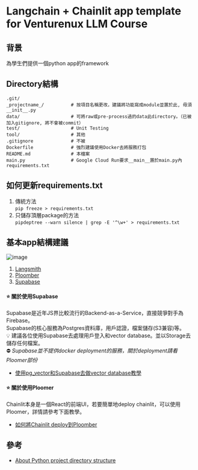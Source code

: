 # Langchain + Chainlit app template for Venturenux LLM Course

## 背景
為學生們提供一個python app的framework

## Directory結構 
```
.git/
_projectname_/          # 按項目名稱更改，建議將功能寫成module並置於此, 毋須__init__.py
data/                   # 可將raw或pre-process過的data此directory。（已被加入gitignore, 將不會被commit）
test/                   # Unit Testing
tool/                   # 其他
.gitignore              # 不被
Dockerfile              # 強烈建議使用Docker去將服務打包
README.md               # 本檔案
main.py                 # Google Cloud Run要求__main__置於main.py內
requirements.txt
```

## 如何更新requirements.txt
1. 傳統方法  
`pip freeze > requirements.txt` 
2. 只儲存頂層package的方法  
`pipdeptree --warn silence | grep -E '^\w+' > requirements.txt`

## 基本app結構建議
![image](https://vbyedwxohhoyczqyvckv.supabase.co/storage/v1/object/public/buffer/service-archi.png?t=2024-06-23T10%3A36%3A33.342Z)  

1. [Langsmith](https://smith.langchain.com/)
2. [Ploomber](https://ploomber.io/)
3. [Supabase](https://supabase.com/)

#### ⭐️ 關於使用Supabase
Supabase是近年JS界比較流行的Backend-as-a-Service，直接競爭對手為Firebase。  
Supabase的核心服務為Postgres資料庫，用戶認證，檔案儲存(S3兼容)等。  
💡 建議各位使用Supabase去處理用戶登入和vector database。並以Storage去儲存任何檔案。  
⛔️ *Supabase並不提供docker deployment的服務，關於deployment請看Ploomer部份*

* [使用pg_vector和Supabase去做vector database教學](https://python.langchain.com/v0.2/docs/integrations/vectorstores/supabase/)

#### ⭐️ 關於使用Ploomer
Chainlit本身是一個React的前端UI，若要簡單地deploy chainlit，可以使用Ploomer，詳情請參考下面教學。
* [如何將Chainlit deploy到Ploomber](https://docs.cloud.ploomber.io/en/latest/apps/chainlit.html)

## 參考
- [About Python project directory structure](https://python.plainenglish.io/a-practical-guide-to-python-project-structure-and-packaging-90c7f7a04f95)
